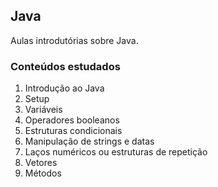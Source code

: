 ## Java
<p>Aulas introdutórias sobre Java.</p>

<h3>Conteúdos estudados</h3>
<ol>
    <li>Introdução ao Java</li>
    <li>Setup</li>
    <li>Variáveis</li>
    <li>Operadores booleanos</li>
    <li>Estruturas condicionais</li>
    <li>Manipulação de strings e datas</li>
    <li>Laços numéricos ou estruturas de repetição</li>
    <li>Vetores</li>
    <li>Métodos</li>
</ol>